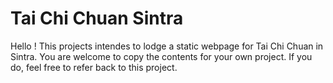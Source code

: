 # Tai Chi Chuan Sintra

Hello ! This projects intendes to lodge a static webpage for Tai Chi Chuan in Sintra.
You are welcome to copy the contents for your own project.
If you do, feel free to refer back to this project.
